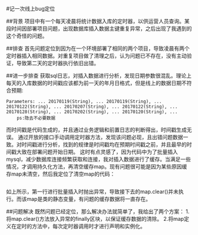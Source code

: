 #记一次线上bug定位 

##背景
项目中有一个每天凌晨将统计数据入库的定时器，以供运营人员查询。某段时间因部署项目问题，出现数据库插入数据主键重复异常，之后出现了我遇到的这个奇怪的问题。

##排查
首先问题定位到因为在一个环境部署了相同的两个项目，导致凌晨有两个定时器插入相同数据。对重复项目做了清理之后，认为问题已不存在，没有主动验证，导致第二天的定时器执行依旧出错。

##进一步排查
获取sql日志，对插入数据进行分析，发现日期参数很混乱。理论上每天的入库数据的时间戳应该都为前一天的年月日格式，但是线上的数据日期不符合预期:
```
Parameters: ... 20170119(String), ... 20170119(String), ... 20170122(String), ... 20170207(String), ... 20170122(String), ...  20170128(String), ... 20170202(String), ... 20170120(String), ...
    ps:隐去不必要数据
```
而时间戳是代码生成的，并且通过业务逻辑和前置日志的判断得出，时间戳生成无误。
通过开放的接口手动调用定时器方法，发现该问题必现，且出错问题数据一致。对时间戳进行分析，找到的规律是时间戳均在预期时间戳之前，并且最早的时间戳大致在部署问题开始日期。
这时有点灵感了，因为代码中为了批量插入mysql，减少数据库连接频繁获取和连接，我对插入数据进行了缓存。当满足一些情况，才调用持久化方法，再清空缓存map。现有问题很可能是因为某些原因缓存map未清空，然后我定位了清空map的代码：
```java
```
如上所示，第一行进行批量插入时抛出异常，导致接下去的map.clear()并未执行。而该map是类的静态变量，有问题的缓存数据将一直存在。

##问题解决
既然问题已经定位，那么解决办法就简单了，我给出了两个方案：
1.将map.clear()方法放入异常的finally区块，以保证缓存数据的清除。
2.将map定义在定时的方法中，每次定时器调用时才进行声明和实例化。
